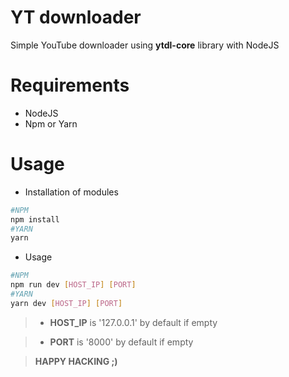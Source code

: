 # YT downloader
Simple YouTube downloader using **ytdl-core** library with NodeJS

# Requirements
- NodeJS
- Npm or Yarn

# Usage
- Installation of modules
```bash
#NPM
npm install
#YARN
yarn
```
- Usage
```bash
#NPM
npm run dev [HOST_IP] [PORT]
#YARN
yarn dev [HOST_IP] [PORT]
```

> - **HOST_IP** is '127.0.0.1' by default if empty

> - **PORT** is '8000' by default if empty

> **HAPPY HACKING ;)**
